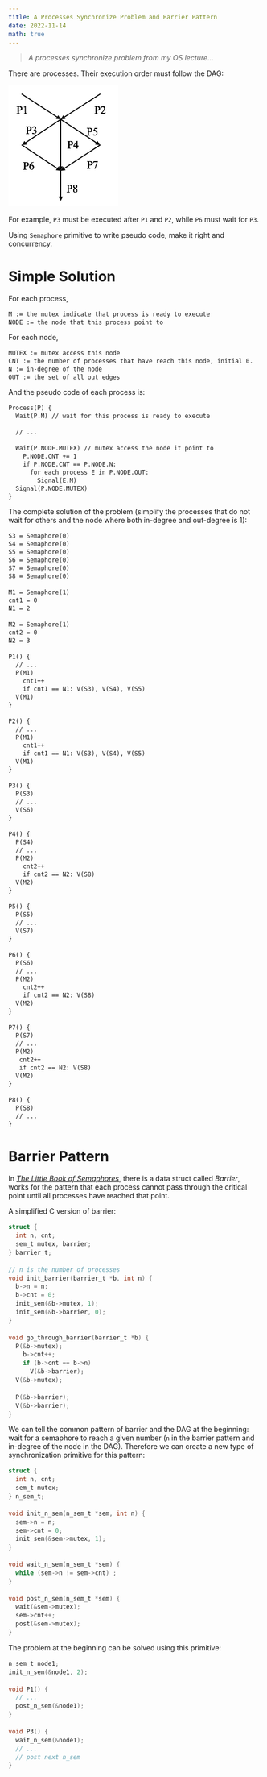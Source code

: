 ```yaml
---
title: A Processes Synchronize Problem and Barrier Pattern
date: 2022-11-14
math: true
---
```


> *A processes synchronize problem from my OS lecture...*

There are processes. Their execution order must follow the DAG:

![](../../static/images/proc_sync_dag.png)

For example, `P3` must be executed after `P1` and `P2`, while `P6` must wait for `P3`.

Using `Semaphore` primitive to write pseudo code, make it right and concurrency.

# Simple Solution

For each process,

```
M := the mutex indicate that process is ready to execute
NODE := the node that this process point to
```

For each node,

```
MUTEX := mutex access this node
CNT := the number of processes that have reach this node, initial 0.
N := in-degree of the node
OUT := the set of all out edges
```

And the pseudo code of each process is:

```pseudocode
Process(P) {
  Wait(P.M) // wait for this process is ready to execute

  // ...

  Wait(P.NODE.MUTEX) // mutex access the node it point to
    P.NODE.CNT += 1
    if P.NODE.CNT == P.NODE.N:
      for each process E in P.NODE.OUT:
        Signal(E.M)
  Signal(P.NODE.MUTEX)
}
```

The complete solution of the problem (simplify the processes that do not wait for others and the node where both in-degree and out-degree is 1):

```pseudocode
S3 = Semaphore(0)
S4 = Semaphore(0)
S5 = Semaphore(0)
S6 = Semaphore(0)
S7 = Semaphore(0)
S8 = Semaphore(0)

M1 = Semaphore(1)
cnt1 = 0
N1 = 2

M2 = Semaphore(1)
cnt2 = 0
N2 = 3

P1() {
  // ...
  P(M1)
    cnt1++
    if cnt1 == N1: V(S3), V(S4), V(S5)
  V(M1)
}

P2() {
  // ...
  P(M1)
    cnt1++
    if cnt1 == N1: V(S3), V(S4), V(S5)
  V(M1)
}

P3() {
  P(S3)
  // ...
  V(S6)
}

P4() {
  P(S4)
  // ...
  P(M2)
    cnt2++
    if cnt2 == N2: V(S8)
  V(M2)
}

P5() {
  P(S5)
  // ...
  V(S7)
}

P6() {
  P(S6)
  // ...
  P(M2)
    cnt2++
    if cnt2 == N2: V(S8)
  V(M2)
}

P7() {
  P(S7)
  // ...
  P(M2)
   cnt2++
   if cnt2 == N2: V(S8)
  V(M2)
}

P8() {
  P(S8)
  // ...
}
```

# Barrier Pattern

In [*The Little Book of Semaphores*](https://greenteapress.com/wp/semaphores/), there is a data struct called *Barrier*, works for the pattern that each process cannot pass through the critical point until all processes have reached that point.

A simplified C version of barrier:

```C
struct {
  int n, cnt;
  sem_t mutex, barrier;
} barrier_t;

// n is the number of processes
void init_barrier(barrier_t *b, int n) {
  b->n = n;
  b->cnt = 0;
  init_sem(&b->mutex, 1);
  init_sem(&b->barrier, 0);
}

void go_through_barrier(barrier_t *b) {
  P(&b->mutex);
    b->cnt++;
    if (b->cnt == b->n)
      V(&b->barrier);
  V(&b->mutex);

  P(&b->barrier);
  V(&b->barrier);
}
```

We can tell the common pattern of barrier and the DAG at the beginning: wait for a semaphore to reach a given number (`n` in the barrier pattern and in-degree of the node in the DAG). Therefore we can create a new type of synchronization primitive for this pattern:

```C
struct {
  int n, cnt;
  sem_t mutex;
} n_sem_t;

void init_n_sem(n_sem_t *sem, int n) {
  sem->n = n;
  sem->cnt = 0;
  init_sem(&sem->mutex, 1);
}

void wait_n_sem(n_sem_t *sem) {
  while (sem->n != sem->cnt) ;
}

void post_n_sem(n_sem_t *sem) {
  wait(&sem->mutex);
  sem->cnt++;
  post(&sem->mutex);
}
```

The problem at the beginning can be solved using this primitive:

```C
n_sem_t node1;
init_n_sem(&node1, 2);

void P1() {
  // ...
  post_n_sem(&node1);
}

void P3() {
  wait_n_sem(&node1);
  // ...
  // post next n_sem
}
```
